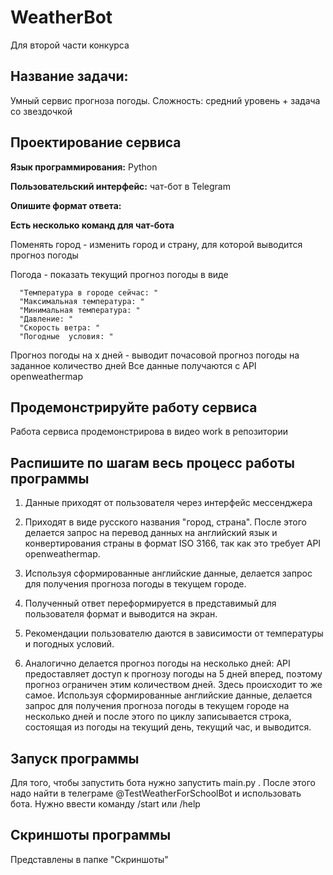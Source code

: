 # WeatherBot
Для второй части конкурса

## Название задачи:
Умный сервис прогноза погоды. Сложность: средний уровень + задача со звездочкой
## Проектирование сервиса

**Язык программирования:** Python

**Пользовательский интерфейс:** чат-бот в Telegram

**Опишите формат ответа:**

**Есть несколько команд для чат-бота**

  Поменять город - изменить город и страну, для которой выводится прогноз погоды
  
  Погода - показать текущий прогноз погоды в виде
  
      "Температура в городе сейчас: "
      "Максимальная температура: "
      "Минимальная температура: "
      "Давление: " 
      "Скорость ветра: "
      "Погодные  условия: "
      
Прогноз погоды на x дней - выводит почасовой прогноз погоды на заданное количество дней
Все данные получаются с API openweathermap

## Продемонстрируйте работу сервиса
Работа сервиса продемонстрирова в видео work в репозитории

## Распишите по шагам весь процесс работы программы

1) Данные приходят от пользователя через интерфейс мессенджера
2) Приходят в виде русского названия "город, страна". После этого делается запрос на перевод данных на английский язык и конвертирования страны в формат ISO 3166, так как это требует API openweathermap. 
3) Используя сформированные английские данные, делается запрос для получения прогноза погоды в текущем городе.
4) Полученный ответ переформируется в представимый для пользователя формат и выводится на экран.
5) Рекомендации пользователю даются в зависимости от температуры и погодных условий.

6) Аналогично делается прогноз погоды на несколько дней:
API предоставляет доступ к прогнозу погоды на 5 дней вперед, поэтому прогноз ограничен этим количеством дней. Здесь происходит то же самое. Используя сформированные английские данные, делается запрос для получения прогноза погоды в текущем городе на несколько дней и после этого по циклу записывается строка, состоящая из погоды на текущий день, текущий час, и выводится.

## Запуск программы
Для того, чтобы запустить бота нужно запустить main.py . После этого надо найти в телеграме @TestWeatherForSchoolBot и использовать бота. Нужно ввести команду /start или /help

## Скриншоты программы
Представлены в папке "Скриншоты"







